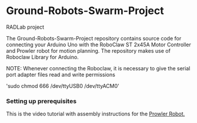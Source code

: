 # Ground-Robots-Swarm-Project
RADLab project 


The Ground-Robots-Swarm-Project repository contains source code for connecting your Arduino Uno with the RoboClaw ST 2x45A Motor Controller and Prowler robot for motion planning. The repository makes use of Roboclaw Library for Arduino.

NOTE: Whenever connecting the Roboclaw, it is necessary to give the serial port adapter files read and write permissions

'sudo chmod 666 /dev/ttyUSB0 /dev/ttyACM0'

### Setting up prerequisites

This is the video tutorial with assembly instructions for the [Prowler Robot.](https://www.youtube.com/watch?v=k7ZXSDlREJM)
